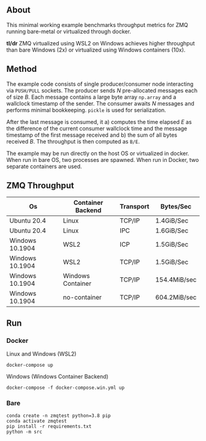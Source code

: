 ## About

This minimal working example benchmarks throughput metrics for ZMQ running bare-metal or virtualized through docker. 

**tl/dr** ZMQ virtualized using WSL2 on Windows achieves higher throughput than bare Windows (2x) or virtualized using Windows containers (10x).

## Method
The example code consists of single producer/consumer node interacting via `PUSH/PULL` sockets. The producer sends *N* pre-allocated messages each of size *B*. Each message contains a large byte array `np.array` and a wallclock timestamp of the sender. The consumer awaits *N* messages and performs minimal bookkeeping. `pickle` is used for serialization.

After the last message is consumed, it a) computes the time elapsed *E* as the difference of the current consumer wallclock time and the message timestamp of the first message received and b) the sum of all bytes received *B*. The throughput is then computed as `B/E`.

The example may be run directly on the host OS or virtualized in docker. When run in bare OS, two processes are spawned. When run in Docker, two separate containers are used.

## ZMQ Throughput

|Os|Container Backend|Transport|Bytes/Sec|
|--|--|--|--|
|Ubuntu 20.4|Linux|TCP/IP|1.4GiB/Sec|
|Ubuntu 20.4|Linux|IPC|1.6GiB/Sec|
|Windows 10.1904|WSL2|ICP|1.5GiB/Sec|
|Windows 10.1904|WSL2|TCP/IP|1.5GiB/Sec|
|Windows 10.1904|Windows Container|TCP/IP|154.4MiB/sec|
|Windows 10.1904|no-container|TCP/IP|604.2MiB/sec|

## Run

### Docker
Linux and Windows (WSL2)
```
docker-compose up
```

Windows (Windows Container Backend)
```
docker-compose -f docker-compose.win.yml up
```

### Bare
```
conda create -n zmqtest python=3.8 pip
conda activate zmqtest
pip install -r requirements.txt
python -m src
```
